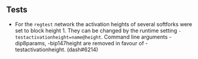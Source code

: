 Tests
-----

- For the `regtest` network the activation heights of several softforks were
  set to block height 1. They can be changed by the runtime setting
  `-testactivationheight=name@height`. Command line arguments -dip8params, -bip147height are removed in favour of -testactivationheight. (dash#6214)
